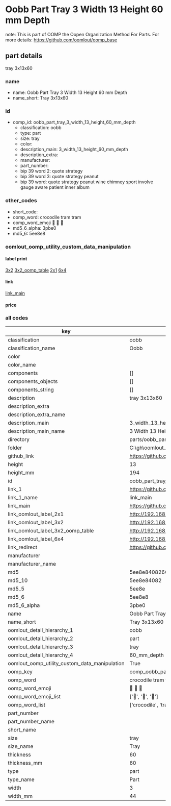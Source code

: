 # Oobb Part Tray 3 Width 13 Height 60 mm Depth  

note: This is part of OOMP the Oopen Organization Method For Parts. For more details: https://github.com/oomlout/oomp_base

##  part details
  



tray 3x13x60



### name
* name: Oobb Part Tray 3 Width 13 Height 60 mm Depth
* name_short: Tray 3x13x60 
### id
* oomp_id: oobb_part_tray_3_width_13_height_60_mm_depth
  * classification: oobb
  * type: part
  * size: tray
  * color: 
  * description_main: 3_width_13_height_60_mm_depth
  * description_extra: 
  * manufacturer: 
  * part_number: 
  * bip 39 word 2: quote strategy
  * bip 39 word 3: quote strategy peanut
  * bip 39 word: quote strategy peanut wine chimney sport involve gauge aware patient inner album

### other_codes
* short_code: 
* oomp_word: crocodile tram tram
* oomp_word_emoji :crocodile: :tram: :tram:
* md5_6_alpha: 3pbe0
* md5_6: 5ee8e8






### oomlout_oomp_utility_custom_data_manipulation
#### label print
[3x2](http://192.168.1.245:1112/?label=oomp%203pbe0)
[3x2_oomp_table](http://192.168.1.108:1112/?label=oomp%203pbe0)
[2x1](http://192.168.1.242:1112/?label=oomp%203pbe0)
[6x4](http://192.168.1.55:1112/?label=oomp%203pbe0)    

#### link

[link_main](https://github.com/oomlout/oomlout_oobb_version_4_generated_parts/tree/main/navigation_oomp/oobb/part/tray/3_width_13_height_60_mm_depth/part)                              

#### price







### all codes 
| key | value |  
| --- | --- |  
| classification | oobb |  
| classification_name | Oobb |  
| color |  |  
| color_name |  |  
| components | [] |  
| components_objects | [] |  
| components_string | [] |  
| description | tray 3x13x60 |  
| description_extra |  |  
| description_extra_name |  |  
| description_main | 3_width_13_height_60_mm_depth |  
| description_main_name | 3 Width 13 Height 60 mm Depth |  
| directory | parts/oobb_part_tray_3_width_13_height_60_mm_depth |  
| folder | C:\gh\oomlout_oobb_version_4_generated_parts\parts\oobb_part_tray_3_width_13_height_60_mm_depth |  
| github_link | https://github.com/oomlout/oomlout_oomp_part_src/tree/main/parts/oobb_part_tray_3_width_13_height_60_mm_depth |  
| height | 13 |  
| height_mm | 194 |  
| id | oobb_part_tray_3_width_13_height_60_mm_depth |  
| link_1 | https://github.com/oomlout/oomlout_oobb_version_4_generated_parts/tree/main/navigation_oomp/oobb/part/tray/3_width_13_height_60_mm_depth/part |  
| link_1_name | link_main |  
| link_main | https://github.com/oomlout/oomlout_oobb_version_4_generated_parts/tree/main/navigation_oomp/oobb/part/tray/3_width_13_height_60_mm_depth/part |  
| link_oomlout_label_2x1 | http://192.168.1.242:1112/?label=oomp%203pbe0 |  
| link_oomlout_label_3x2 | http://192.168.1.245:1112/?label=oomp%203pbe0 |  
| link_oomlout_label_3x2_oomp_table | http://192.168.1.108:1112/?label=oomp%203pbe0 |  
| link_oomlout_label_6x4 | http://192.168.1.55:1112/?label=oomp%203pbe0 |  
| link_redirect | https://github.com/oomlout/oomlout_oobb_version_4_generated_parts/tree/main/parts/oobb_tray_03_13_60 |  
| manufacturer |  |  
| manufacturer_name |  |  
| md5 | 5ee8e84082608ec74a940fb943f5b580 |  
| md5_10 | 5ee8e84082 |  
| md5_5 | 5ee8e |  
| md5_6 | 5ee8e8 |  
| md5_6_alpha | 3pbe0 |  
| name | Oobb Part Tray 3 Width 13 Height 60 mm Depth |  
| name_short | Tray 3x13x60  |  
| oomlout_detail_hierarchy_1 | oobb |  
| oomlout_detail_hierarchy_2 | part |  
| oomlout_detail_hierarchy_3 | tray |  
| oomlout_detail_hierarchy_4 | 60_mm_depth |  
| oomlout_oomp_utility_custom_data_manipulation | True |  
| oomp_key | oomp_oobb_part_tray_3_width_13_height_60_mm_depth |  
| oomp_word | crocodile tram tram |  
| oomp_word_emoji | :crocodile: :tram: :tram: |  
| oomp_word_emoji_list | [':crocodile:', ':tram:', ':tram:'] |  
| oomp_word_list | ['crocodile', 'tram', 'tram'] |  
| part_number |  |  
| part_number_name |  |  
| short_name |  |  
| size | tray |  
| size_name | Tray |  
| thickness | 60 |  
| thickness_mm | 60 |  
| type | part |  
| type_name | Part |  
| width | 3 |  
| width_mm | 44 |  
